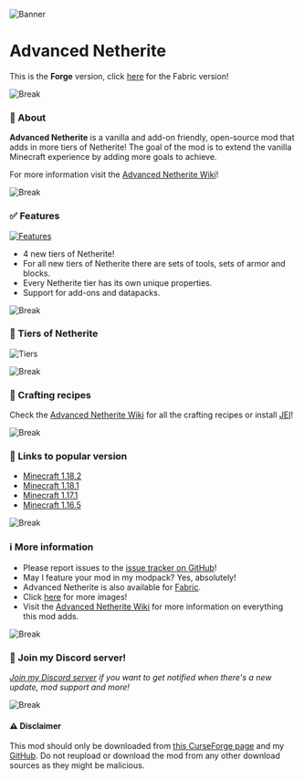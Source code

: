 ![Banner](https://i.postimg.cc/9QSbwK7q/Advanced-Netherite-Banner.png)
# Advanced Netherite

This is the **Forge** version, click [here](https://www.curseforge.com/minecraft/mc-mods/advanced-netherite-fabric) for the Fabric version!

![Break](https://i.postimg.cc/FKmD9Nbm/advancednetheritebreak.png)
### 📖 About
**Advanced Netherite** is a vanilla and add-on friendly, open-source mod that adds in more tiers of Netherite!
The goal of the mod is to extend the vanilla Minecraft experience by adding more goals to achieve.

For more information visit the [Advanced Netherite Wiki](https://github.com/Autovw/AdvancedNetherite/wiki)!

![Break](https://i.postimg.cc/FKmD9Nbm/advancednetheritebreak.png)
### ✅ Features

[![Features](https://i.postimg.cc/nVGNLfCk/Advanced-Netherite-Features2.png)](https://github.com/Autovw/AdvancedNetherite/wiki)

* 4 new tiers of Netherite!
* For all new tiers of Netherite there are sets of tools, sets of armor and blocks.
* Every Netherite tier has its own unique properties.
* Support for add-ons and datapacks.

![Break](https://i.postimg.cc/FKmD9Nbm/advancednetheritebreak.png)
### 💎 Tiers of Netherite

![Tiers](https://i.postimg.cc/d3SF5SZS/Advanced-Netherite-Types-Of-Netherite-Updated.png)

![Break](https://i.postimg.cc/FKmD9Nbm/advancednetheritebreak.png)
### 🔨 Crafting recipes
Check the [Advanced Netherite Wiki](https://github.com/Autovw/AdvancedNetherite/wiki/Crafting-Recipes) for all the crafting recipes or install [JEI](https://www.curseforge.com/minecraft/mc-mods/jei)!

![Break](https://i.postimg.cc/FKmD9Nbm/advancednetheritebreak.png)
### 🔖 Links to popular version
* [Minecraft 1.18.2](https://www.curseforge.com/minecraft/mc-mods/advanced-netherite/files/all?filter-status=1&filter-game-version=2020709689%3A9008)
* [Minecraft 1.18.1](https://www.curseforge.com/minecraft/mc-mods/advanced-netherite/files/all?filter-status=1&filter-game-version=2020709689%3A8857)
* [Minecraft 1.17.1](https://www.curseforge.com/minecraft/mc-mods/advanced-netherite/files/all?filter-status=1&filter-game-version=2020709689%3A8516)
* [Minecraft 1.16.5](https://www.curseforge.com/minecraft/mc-mods/advanced-netherite/files/all?filter-status=1&filter-game-version=2020709689%3A8203)

![Break](https://i.postimg.cc/FKmD9Nbm/advancednetheritebreak.png)
### ℹ More information
* Please report issues to the [issue tracker on GitHub](https://github.com/Autovw/AdvancedNetherite/issues)!
* May I feature your mod in my modpack? Yes, absolutely!
* Advanced Netherite is also available for [Fabric](https://www.curseforge.com/minecraft/mc-mods/advanced-netherite-fabric).
* Click [here](https://www.curseforge.com/minecraft/mc-mods/advanced-netherite/screenshots) for more images!
* Visit the [Advanced Netherite Wiki](https://github.com/Autovw/AdvancedNetherite/wiki) for more information on everything this mod adds.

![Break](https://i.postimg.cc/FKmD9Nbm/advancednetheritebreak.png)
### 💬 Join my Discord server!
_[Join my Discord server](https://discord.gg/KP3BBatuw5) if you want to get notified when there's a new update, mod support and more!_

![Break](https://i.postimg.cc/FKmD9Nbm/advancednetheritebreak.png)
#### ⚠️ Disclaimer
This mod should only be downloaded from [this CurseForge page](https://www.curseforge.com/minecraft/mc-mods/advanced-netherite) and my [GitHub](https://github.com/Autovw/AdvancedNetherite/releases).
Do not reupload or download the mod from any other download sources as they might be malicious.
